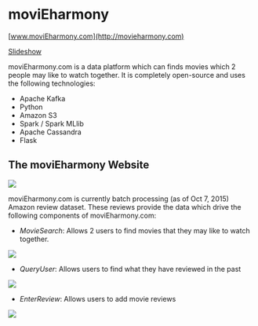 # moviEharmony
[www.moviEharmony.com](http://movieharmony.com)

[Slideshow](https://docs.google.com/presentation/d/1-A-qJugSwMEH5jcRqVluHKBr8kAQCnNkOQnQCe6Hrvo/edit?usp=sharing)

moviEharmony.com is a data platform which can finds movies
which 2 people may like to watch together.
It is completely open-source and uses the following technologies:

- Apache Kafka
- Python 
- Amazon S3
- Spark / Spark MLlib
- Apache Cassandra
- Flask

## The moviEharmony Website

![](https://github.com/patrickzheng/movieHarmony/ref/s1.png?raw=true)

moviEharmony.com is currently batch processing (as of Oct 7, 2015) Amazon review dataset. These reviews provide the data which drive the following components of moviEharmony.com:

- _MovieSearch_: Allows 2 users to find movies that they may like to watch together.

![](https://github.com/patrickzheng/movieHarmony/ref/s2.png?raw=true)

- _QueryUser_: Allows users to find what they have reviewed in the past

![](https://github.com/patrickzheng/movieHarmony/ref/s3.png?raw=true)

- _EnterReview_: Allows users to add movie reviews

![](https://github.com/patrickzheng/movieHarmony/ref/s3.png?raw=true)

